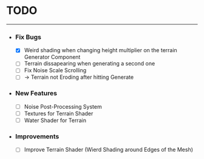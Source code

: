 ﻿# __TODO__

___

* ### Fix Bugs
  * [x] Weird shading when changing height multiplier on the terrain Generator Component
  * [ ] Terrain dissapearing when generating a second one
  * [ ] Fix Noise Scale Scrolling
  * [ ] -> Terrain not Eroding after hitting Generate

* ### New Features
  * [ ] Noise Post-Processing System
  * [ ] Textures for Terrain Shader
  * [ ] Water Shader for Terrain

* ### Improvements
  * [ ] Improve Terrain Shader (Wierd Shading around Edges of the Mesh)